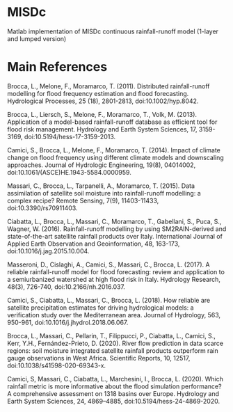 # MISDc
Matlab implementation of MISDc continuous rainfall-runoff model (1-layer and lumped version)

# Main References

Brocca, L., Melone, F., Moramarco, T. (2011). Distributed rainfall-runoff modelling for flood frequency estimation and flood forecasting. Hydrological Processes, 25 (18), 2801-2813, doi:10.1002/hyp.8042.

Brocca, L., Liersch, S., Melone, F., Moramarco, T., Volk, M. (2013). Application of a model-based rainfall-runoff database as efficient tool for flood risk management. Hydrology and Earth System Sciences, 17, 3159-3169, doi:10.5194/hess-17-3159-2013.

Camici, S., Brocca, L., Melone, F., Moramarco, T. (2014). Impact of climate change on flood frequency using different climate models and downscaling approaches. Journal of Hydrologic Engineering, 19(8), 04014002, doi:10.1061/(ASCE)HE.1943-5584.0000959.

Massari, C., Brocca, L., Tarpanelli, A., Moramarco, T. (2015). Data assimilation of satellite soil moisture into rainfall-runoff modelling: a complex recipe? Remote Sensing, 7(9), 11403-11433, doi:10.3390/rs70911403.

Ciabatta, L., Brocca, L., Massari, C., Moramarco, T., Gabellani, S., Puca, S., Wagner, W. (2016). Rainfall-runoff modelling by using SM2RAIN-derived and state-of-the-art satellite rainfall products over Italy. International Journal of Applied Earth Observation and Geoinformation, 48, 163-173, doi:10.1016/j.jag.2015.10.004.

Masseroni, D., Cislaghi, A., Camici, S., Massari, C., Brocca, L. (2017). A reliable rainfall-runoff model for flood forecasting: review and application to a semiurbanized watershed at high flood risk in Italy. Hydrology Research, 48(3), 726-740, doi:10.2166/nh.2016.037.

Camici, S., Ciabatta, L., Massari, C., Brocca, L. (2018). How reliable are satellite precipitation estimates for driving hydrological models: a verification study over the Mediterranean area. Journal of Hydrology, 563, 950-961, doi:10.1016/j.jhydrol.2018.06.067.

Brocca, L., Massari, C., Pellarin, T., Filippucci, P., Ciabatta, L., Camici, S., Kerr, Y.H., Fernández-Prieto, D. (2020). River flow prediction in data scarce regions: soil moisture integrated satellite rainfall products outperform rain gauge observations in West Africa. Scientific Reports, 10, 12517, doi:10.1038/s41598-020-69343-x.

Camici, S, Massari, C., Ciabatta, L., Marchesini, I., Brocca, L. (2020). Which rainfall metric is more informative about the flood simulation performance? A comprehensive assessment on 1318 basins over Europe. Hydrology and Earth System Sciences, 24, 4869–4885, doi:10.5194/hess-24-4869-2020.


